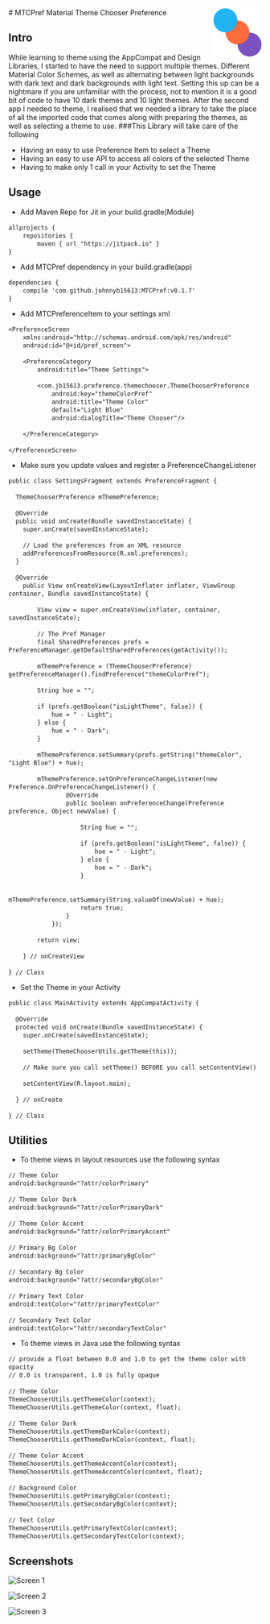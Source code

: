 <img src="icon.png" align="right" />
# MTCPref
Material Theme Chooser Preference

## Intro
While learning to theme using the AppCompat and Design Libraries, I started to have the need to support multiple themes. Different Material Color Schemes, as well as alternating between light backgrounds with dark text and dark backgrounds with light text. Setting this up can be a nightmare if you are unfamiliar with the process, not to mention it is a good bit of code to have 10 dark themes and 10 light themes. After the second app I needed to theme, I realised that we needed a library to take the place of all the imported code that comes along with preparing the themes, as well as selecting a theme to use.
###This Library will take care of the following
- Having an easy to use Preference Item to select a Theme 
- Having an easy to use API to access all colors of the selected Theme
- Having to make only 1 call in your Activity to set the Theme

## Usage
* Add Maven Repo for Jit in your build.gradle(Module)
```android
allprojects {
    repositories {
		maven { url "https://jitpack.io" }
}
```

* Add MTCPref dependency in your build.gradle(app)
```android
dependencies {
	compile 'com.github.johnnyb15613:MTCPref:v0.1.7'
}
```

* Add MTCPreferenceItem to your settings xml
```android
<PreferenceScreen
	xmlns:android="http://schemas.android.com/apk/res/android"
	android:id="@+id/pref_screen">

	<PreferenceCategory
		android:title="Theme Settings">

		<com.jb15613.preference.themechooser.ThemeChooserPreference
			android:key="themeColorPref"
            android:title="Theme Color"
			default="Light Blue"
			android:dialogTitle="Theme Chooser"/>

    </PreferenceCategory>
	
</PreferenceScreen>
```

* Make sure you update values and register a PreferenceChangeListener
```android
public class SettingsFragment extends PreferenceFragment {

  ThemeChooserPreference mThemePreference;

  @Override
  public void onCreate(Bundle savedInstanceState) {
	super.onCreate(savedInstanceState);

	// Load the preferences from an XML resource
	addPreferencesFromResource(R.xml.preferences);
  }
  
  @Override 
	public View onCreateView(LayoutInflater inflater, ViewGroup container, Bundle savedInstanceState) {

		View view = super.onCreateView(inflater, container, savedInstanceState);

		// The Pref Manager
		final SharedPreferences prefs = PreferenceManager.getDefaultSharedPreferences(getActivity());
   
        mThemePreference = (ThemeChooserPreference) getPreferenceManager().findPreference("themeColorPref");
		
		String hue = "";

		if (prefs.getBoolean("isLightTheme", false)) {
			hue = " - Light";
		} else {
			hue = " - Dark";
		}
		
		mThemePreference.setSummary(prefs.getString("themeColor", "Light Blue") + hue);
		
		mThemePreference.setOnPreferenceChangeListener(new Preference.OnPreferenceChangeListener() {
				@Override
				public boolean onPreferenceChange(Preference preference, Object newValue) {
					
					String hue = "";
					
					if (prefs.getBoolean("isLightTheme", false)) {
						hue = " - Light";
					} else {
						hue = " - Dark";
					}
					
					mThemePreference.setSummary(String.valueOf(newValue) + hue);
					return true;
				}
			});	

		return view; 
		
	} // onCreateView
  
} // Class
```

* Set the Theme in your Activity
```android
public class MainActivity extends AppCompatActivity {

  @Override
  protected void onCreate(Bundle savedInstanceState) {
    super.onCreate(savedInstanceState);
		
	setTheme(ThemeChooserUtils.getTheme(this));
	
	// Make sure you call setTheme() BEFORE you call setContentView()
	
    setContentView(R.layout.main);
    
  } // onCreate
  
} // Class
```

## Utilities
* To theme views in layout resources use the following syntax
```android
// Theme Color
android:background="?attr/colorPrimary"

// Theme Color Dark
android:background="?attr/colorPrimaryDark"

// Theme Color Accent
android:background="?attr/colorPrimaryAccent"

// Primary Bg Color
android:background="?attr/primaryBgColor"

// Secondary Bg Color
android:background="?attr/secondaryBgColor"

// Primary Text Color
android:textColor="?attr/primaryTextColor"

// Secondary Text Color
android:textColor="?attr/secondaryTextColor"
```

* To theme views in Java use the following syntax
```android
// provide a float between 0.0 and 1.0 to get the theme color with opacity
// 0.0 is transparent, 1.0 is fully opaque
  
// Theme Color
ThemeChooserUtils.getThemeColor(context);
ThemeChooserUtils.getThemeColor(context, float);
  
// Theme Color Dark
ThemeChooserUtils.getThemeDarkColor(context);
ThemeChooserUtils.getThemeDarkColor(context, float);
  
// Theme Color Accent
ThemeChooserUtils.getThemeAccentColor(context);
ThemeChooserUtils.getThemeAccentColor(context, float);
  
// Background Color
ThemeChooserUtils.getPrimaryBgColor(context);
ThemeChooserUtils.getSecondaryBgColor(context);
  
// Text Color
ThemeChooserUtils.getPrimaryTextColor(context);
ThemeChooserUtils.getSecondaryTextColor(context);
```

## Screenshots
![Screen 1](https://www.dropbox.com/s/tfvaohxyz0y27ff/2017_01_06_00.29.23.png?dl=0)

![Screen 2](https://www.dropbox.com/s/0vgicoqxqlkiqlu/2017_01_06_00.30.17.png?dl=0)

![Screen 3](https://www.dropbox.com/s/sqgkv7cmlltnmgv/2017_01_06_00.29.47.png?dl=0)
